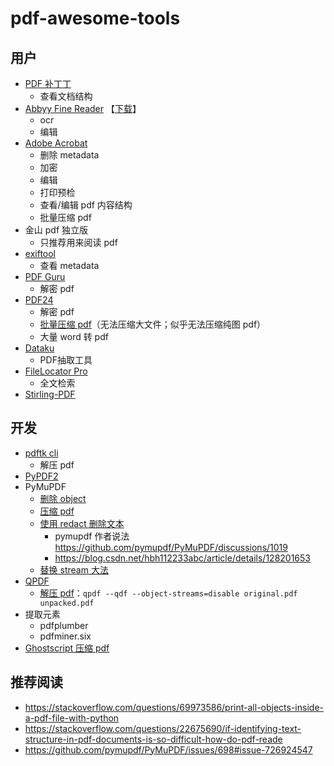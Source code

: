 # pdf-awesome-tools

## 用户

- [PDF 补丁丁](https://github.com/wmjordan/PDFPatcher)
    - 查看文档结构
- [Abbyy Fine Reader](https://github.com/james-curtis/abbyy-fine-reader-crack) 【[下载](https://nsaneforums.com/topic/442672-abbyy-finereader-pdf-16-v160147295/)】
    - ocr
    - 编辑
- [Adobe Acrobat]()
    - 删除 metadata
    - 加密
    - 编辑
    - 打印预检
    - 查看/编辑 pdf 内容结构
    - 批量压缩 pdf
- 金山 pdf 独立版
    - 只推荐用来阅读 pdf
- [exiftool](https://exiftool.org/)
    - 查看 metadata
- [PDF Guru](https://github.com/kevin2li/PDF-Guru/releases/tag/v1.0.12)
    - 解密 pdf
- [PDF24](https://tools.pdf24.org/zh/creator)
    - 解密 pdf
    - [批量压缩 pdf](https://creator.pdf24.org/manual/11/#:~:text=pdf24%2DDocTool.exe%20%2Dcompress)（无法压缩大文件；似乎无法压缩纯图 pdf）
    - 大量 word 转 pdf
- [Dataku](https://dataku.ai)
    - PDF抽取工具
- [FileLocator Pro](https://www.52pojie.cn/thread-1386712-1-1.html)
    - 全文检索
- [Stirling-PDF](https://github.com/Frooodle/Stirling-PDF)

## 开发
- [pdftk cli](https://www.pdflabs.com/docs/pdftk-cli-examples/)
  - 解压 pdf
- [PyPDF2](https://pypdf2.readthedocs.io/en/3.0.0/dev/pdf-format.html)
- PyMuPDF
  - [删除 object](https://github.com/pymupdf/PyMuPDF/discussions/1855)
  - [压缩 pdf](https://github.com/pymupdf/PyMuPDF/discussions/2107)
  - [使用 redact 删除文本](https://stackoverflow.com/a/73234495)
    - pymupdf 作者说法 https://github.com/pymupdf/PyMuPDF/discussions/1019
    - https://blog.csdn.net/hbh112233abc/article/details/128201653
  - [替换 stream 大法](https://stackoverflow.com/a/73851388)
- [QPDF](https://stackoverflow.com/a/6562443)
  - [解压 pdf](https://qpdf.readthedocs.io/en/stable/cli.html#option-qdf)：`qpdf --qdf --object-streams=disable original.pdf unpacked.pdf`
- 提取元素
  - pdfplumber
  - pdfminer.six
- [Ghostscript 压缩 pdf](https://github.com/deimo/pdf-compress)


 ## 推荐阅读
 - https://stackoverflow.com/questions/69973586/print-all-objects-inside-a-pdf-file-with-python
 - https://stackoverflow.com/questions/22675690/if-identifying-text-structure-in-pdf-documents-is-so-difficult-how-do-pdf-reade
 - https://github.com/pymupdf/PyMuPDF/issues/698#issue-726924547
